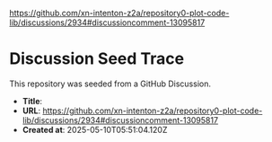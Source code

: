 https://github.com/xn-intenton-z2a/repository0-plot-code-lib/discussions/2934#discussioncomment-13095817

# Discussion Seed Trace

This repository was seeded from a GitHub Discussion.

- **Title**: 
- **URL**: https://github.com/xn-intenton-z2a/repository0-plot-code-lib/discussions/2934#discussioncomment-13095817
- **Created at**: 2025-05-10T05:51:04.120Z
